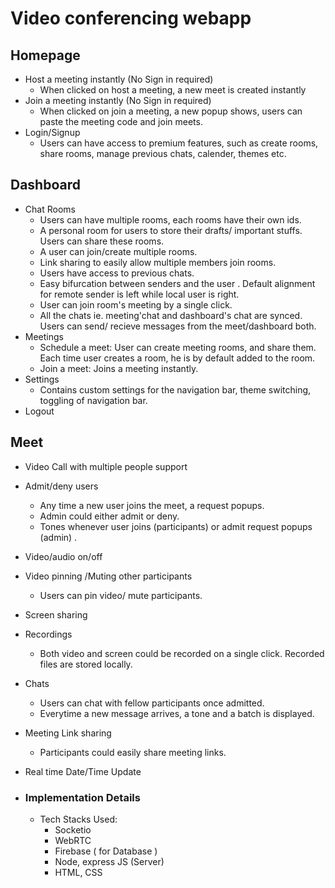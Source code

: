 # Video conferencing webapp

## Homepage

- Host a meeting instantly (No Sign in required)
  - When clicked on host a meeting, a new meet is created instantly
- Join a meeting instantly (No Sign in required)
  - When clicked on join a meeting, a new popup shows, users can paste the meeting code and join meets.
- Login/Signup
  - Users can have access to premium features, such as create rooms, share rooms, manage previous chats, calender, themes etc.

## Dashboard

- Chat Rooms
  - Users can have multiple rooms, each rooms have their own ids.
  - A personal room for users to store their drafts/ important stuffs. Users can share these rooms.
  - A user can join/create multiple rooms.
  - Link sharing to easily allow multiple members join rooms.
  - Users have access to previous chats.
  - Easy bifurcation between senders and the user . Default alignment for remote sender is left while local user is right.
  - User can join room's meeting by a single click.
  - All the chats ie. meeting'chat and dashboard's chat are synced. Users can send/ recieve messages from the meet/dashboard both.
- Meetings
  - Schedule a meet: User can create meeting rooms, and share them. Each time user creates a room, he is by default added to the room.
  - Join a meet: Joins a meeting instantly.
- Settings
  - Contains custom settings for the navigation bar, theme switching, toggling of navigation bar.
- Logout

## Meet

- Video Call with multiple people support
- Admit/deny users
  - Any time a new user joins the meet, a request popups.
  - Admin could either admit or deny.
  - Tones whenever user joins (participants) or admit request popups (admin) .
- Video/audio on/off
- Video pinning /Muting other participants
  - Users can pin video/ mute participants.
- Screen sharing
- Recordings
  - Both video and screen could be recorded on a single click. Recorded files are stored locally.
- Chats
  - Users can chat with fellow participants once admitted.
  - Everytime a new message arrives, a tone and a batch is displayed.
- Meeting Link sharing
  - Participants could easily share meeting links.
- Real time Date/Time Update

- ### Implementation Details
  - Tech Stacks Used:
    - Socketio
    - WebRTC
    - Firebase ( for Database )
    - Node, express JS (Server)
    - HTML, CSS
